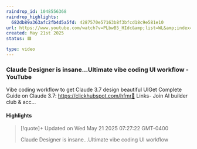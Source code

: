 ```yaml
---
raindrop_id: 1048556368
raindrop_highlights:
  682db89a363afc2fb4d5a5fd: 4287570e57163b8f3bfcd18c9e581e10
url: https://www.youtube.com/watch?v=PLbwB5_HIdc&amp;list=WL&amp;index=11
created: May 21st 2025
status: 🟥

type: video
---
```



### Claude Designer is insane...Ultimate vibe coding UI workflow - YouTube

Vibe coding workflow to get Claude 3.7 design beautiful UIGet Complete Guide on Claude 3.7: https://clickhubspot.com/hfmr🔗 Links- Join AI builder club &amp; acc...

#### Highlights

> [!quote]+ Updated on Wed May 21 2025 07:27:22 GMT-0400
>
> Claude Designer is insane...Ultimate vibe coding UI workflow
